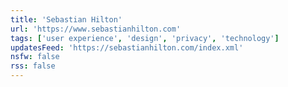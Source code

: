 ```yaml
---
title: 'Sebastian Hilton'
url: 'https://www.sebastianhilton.com'
tags: ['user experience', 'design', 'privacy', 'technology']
updatesFeed: 'https://sebastianhilton.com/index.xml'
nsfw: false
rss: false
---
```

